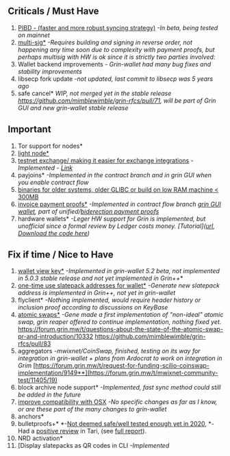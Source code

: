 ## Criticals / Must Have

1. [PIBD - (faster and more robust syncing strategy)](https://github.com/stakervali/grin-wishlist/issues/6)
  *-In beta, being tested on mainnet*
2. [multi-sig*](https://github.com/stakervali/grin-wishlist/issues/2)
  *-Requires building and signing in reverse order, not happening any time soon due to complexity with payment proofs, but perhaps multisig with HW is ok since it is strictly two parties involved:*
3. Wallet backend improvements
  *- Grin-wallet had many bug fixes and stability improvements*
4. libsecp fork update 
   *-not updated, last commit to libsecp was 5 years ago*
5. safe cancel*
   *WIP, not merged yet in the stable release https://github.com/mimblewimble/grin-rfcs/pull/71, will be part of Grin GUI and new grin-wallet stable release*

## Important

1. Tor support for nodes*
2. [light node*](https://github.com/stakervali/grin-wishlist/issues/7)
3. [testnet exchange/ making it easier for exchange integrations](https://github.com/stakervali/grin-wishlist/issues/4)
 *-Implemented - [Link]([url](https://github.com/stakervali/grin-wishlist/issues/4))*
4. payjoins*
  *-Implemented in the contract branch and in grin GUI when you enable contract flow*
5. [binaries for older systems, older GLIBC or build on low RAM machine < 300MB]()
7. [invoice payment proofs*](https://github.com/stakervali/grin-wishlist/issues/10)
    *-Implemented in contract flow branch [grin GUI wallet]([url](https://github.com/mimblewimble/grin-wallet/pull/681)), part of unified/[biderection payment proofs]([url](https://phyro.github.io/grinvestigation/bidirectional_paymentproofs.html))*
8. hardware wallets*
  *-Leger HW support for Grin is implemented, but unofficial since a formal review by Ledger costs money. [Tutorial]([url](https://www.youtube.com/playlist?list=PLb1nuT3sFYbD_sydCVCngbvATsm9RwWyF), [Download the code here]([url](https://github.com/NicolasFlamel1/ledger-live/releases)))* 

## Fix if time / Nice to Have

1. [wallet view key*](https://forum.grin.mw/t/looking-for-a-tutorial-of-grin-wallet-cli-view-wallet-function-rewind-hash-and-scan-rewind-hash-150-grin-bounty/9444/11)
   *-Implemented in grin-wallet 5.2 beta, not implemented in 5.0.3 stable release and not yet implemented in Grin++**
3. [one-time use slatepack addresses for wallet*](https://github.com/stakervali/grin-wishlist/issues/11)
  *-Generate new slatepack address is implemented in Grin++, not yet in grin-wallet*
4. flyclient*
   *-Nothing implemented, would require header history or inclusion proof according to discussions on KeyBase*
5. [atomic swaps*](https://github.com/stakervali/grin-wishlist/issues/1)
  *-Gene made a first implementation of "non-ideal" atomic swap, grin reaper offered to continue implementation, nothing fixed yet.*
  https://forum.grin.mw/t/questions-about-the-state-of-the-atomic-swap-pr-and-introduction/10332
  https://github.com/mimblewimble/grin-rfcs/pull/83
6. aggregators
  *-mwixnet/CoinSwap, finished, testing on its way for integration in grin-wallet + plans from Ardocrat to work on integration in Grim*
[https://forum.grin.mw/t/request-for-funding-scilio-coinswap-implementation/9149**](https://forum.grin.mw/t/mwixnet-community-test/11405/19)
7. block archive node support*
   *-Implemented, fast sync method could still be added in the future*
8. [improve compatibility with OSX](https://github.com/stakervali/grin-wishlist/issues/3)
  *-No specific changes as far as I know, or are these part of the many changes to grin-wallet*
9. anchors*
10. bulletproofs+*
  *-[Not deemed safe/well tested enough yet in 2020](keybase://chat/grincoin#dev/5873), 
  *-Had a [positive review]([url](https://tari.substack.com/p/taris-bulletproofs-audit-is-done)) in Tari, (see [full report]([url](https://github.com/tari-project/bulletproofs-plus/blob/main/docs/quarkslab-audit/report.pdf)https://github.com/tari-project/bulletproofs-plus/blob/main/docs/quarkslab-audit/report.pdf)). 
11. NRD activation*
12. [Display slatepacks as QR codes in CLI
  *-Implemented*
